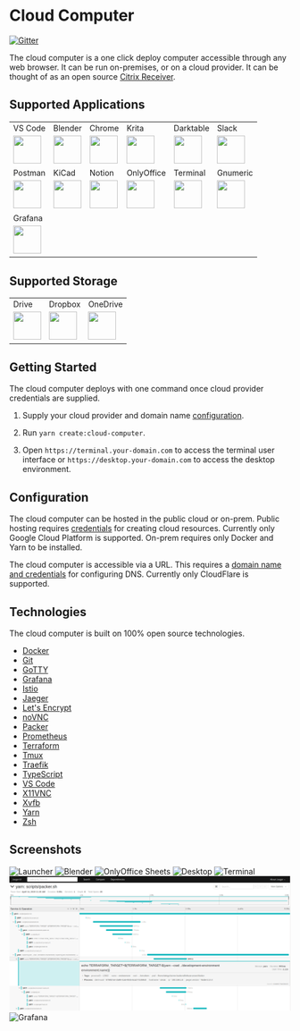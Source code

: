 # Cloud Computer

[![Gitter](https://badges.gitter.im/cloud-computer/community.svg)](https://gitter.im/cloud-computer/community?utm_source=badge&utm_medium=badge&utm_campaign=pr-badge)

The cloud computer is a one click deploy computer accessible through any web browser. It can be run on-premises, or on a cloud provider. It can be thought of as an open source [Citrix Receiver](https://user-images.githubusercontent.com/1094600/64485122-9f6da580-d25f-11e9-83a0-e6a63a9fe9fa.png).

## Supported Applications

|||||||
|-|-|-|-|-|-|
| VS Code | Blender | Chrome | Krita | Darktable | Slack |
| <a href="https://code.visualstudio.com"><img src="apps/launcher/src/icon-images/icon-vs-code.png" width="50" height="50" /></a> | <a href="https://www.blender.org"><img src="apps/launcher/src/icon-images/icon-blender.png" width="50" height="50" /></a> | <a href="https://www.google.com/chrome/"><img src="apps/launcher/src/icon-images/icon-chrome.png" width="50" height="50" /></a> | <a href="https://krita.org"><img src="apps/launcher/src/icon-images/icon-krita.png" width="50" height="50" /></a> | <a href="https://www.darktable.org"><img src="apps/launcher/src/icon-images/icon-darktable.png" width="50" height="50" /></a> | <a href="https://slack.com/"><img src="apps/launcher/src/icon-images/icon-slack.png" width="50" height="50" /></a>
| Postman | KiCad | Notion | OnlyOffice | Terminal | Gnumeric |
| <a href="https://www.getpostman.com"><img src="apps/launcher/src/icon-images/icon-postman.png" width="50" height="50" /></a> | <a href="http://www.kicad-pcb.org"><img src="apps/launcher/src/icon-images/icon-kicad.png" width="50" height="50" /></a> | <a href="https://www.notion.so"><img src="apps/launcher/src/icon-images/icon-notion.png" width="50" height="50" /></a> | <a href="https://www.onlyoffice.com"><img src="apps/launcher/src/icon-images/icon-onlyoffice.png" width="50" height="50" /></a> | <a href="https://github.com/yudai/gotty"><img src="apps/launcher/src/icon-images/icon-terminal.png" width="50" height="50" /></a> | <a href="http://www.gnumeric.org"><img src="apps/launcher/src/icon-images/icon-gnumeric.png" width="50" height="50" /></a>
| Grafana ||||
| <a href="https://grafana.com"><img src="apps/launcher/src/icon-images/icon-grafana.png" width="50" height="50" /></a>

## Supported Storage

||||
|-|-|-|
| Drive | Dropbox | OneDrive | Krita | Darktable | Slack |
| <a href="https://www.google.com/drive"><img src="apps/launcher/src/icon-images/icon-google-drive.png" width="50" height="50" /></a> | <a href="https://www.dropbox.com"><img src="apps/launcher/src/icon-images/icon-dropbox.png" width="50" height="50" /></a> | <a href="https://onedrive.live.com"><img src="apps/launcher/src/icon-images/icon-onedrive.png" width="50" height="50" /></a>

## Getting Started

The cloud computer deploys with one command once cloud provider credentials are supplied.

1. Supply your cloud provider and domain name [configuration](#configuration).

2. Run `yarn create:cloud-computer`.

3. Open `https://terminal.your-domain.com` to access the terminal user interface or `https://desktop.your-domain.com` to access the desktop environment.

## Configuration

The cloud computer can be hosted in the public cloud or on-prem. Public hosting requires [credentials](infrastructure/credentials/cloud-provider.json) for creating cloud resources. Currently only Google Cloud Platform is supported. On-prem requires only Docker and Yarn to be installed.

The cloud computer is accessible via a URL. This requires a [domain name and credentials](infrastructure/dns/scripts/environment.sh) for configuring DNS. Currently only CloudFlare is supported.

## Technologies

The cloud computer is built on 100% open source technologies.

- [Docker](https://github.com/docker/docker-ce)
- [Git](https://github.com/git/git)
- [GoTTY](https://github.com/yudai/gotty)
- [Grafana](https://github.com/grafana/grafana)
- [Istio](https://github.com/istio/istio)
- [Jaeger](https://github.com/jaegertracing/jaeger)
- [Let's Encrypt](https://github.com/letsencrypt)
- [noVNC](https://github.com/novnc/noVNC)
- [Packer](https://github.com/hashicorp/packer)
- [Prometheus](https://github.com/prometheus/prometheus)
- [Terraform](https://github.com/hashicorp/terraform)
- [Tmux](https://github.com/tmux/tmux)
- [Traefik](https://github.com/containous/traefik)
- [TypeScript](https://github.com/Microsoft/TypeScript)
- [VS Code](https://github.com/codercom/code-server)
- [X11VNC](https://github.com/LibVNC/x11vnc)
- [Xvfb](https://www.x.org/releases/X11R7.6/doc/man/man1/Xvfb.1.xhtml)
- [Yarn](https://github.com/cloud-computer/yarn)
- [Zsh](https://github.com/zsh-users/zsh)

## Screenshots

![Launcher](https://user-images.githubusercontent.com/1094600/64403150-dfdfee80-d0ba-11e9-84e1-0041c8544424.png)
![Blender](https://user-images.githubusercontent.com/1094600/62818442-a3d46f00-bb8a-11e9-9828-59350f11cb7d.png)
![OnlyOffice Sheets](https://user-images.githubusercontent.com/1094600/62818492-51e01900-bb8b-11e9-83ce-dc2f2a5db5db.png)
![Desktop](https://user-images.githubusercontent.com/1094600/56347945-c2dc7900-6208-11e9-8ed2-0bbff2fee6a8.png)
![Terminal](https://user-images.githubusercontent.com/1094600/56299607-b2c88900-6177-11e9-912b-40ea25d690e3.png)
![Jaeger](https://raw.githubusercontent.com/kawing-ho/kawing-ho.github.io/master/assets/images/startup-yarn-2.png)
![Grafana](https://github.com/cloud-computer/cloud-computer/assets/1094600/171754b7-20eb-4986-a4d1-5f72ce29829a)

